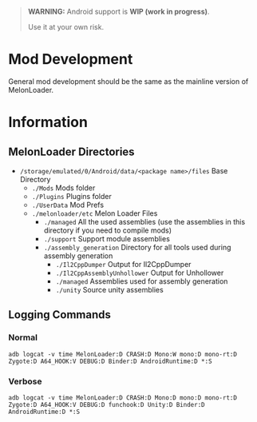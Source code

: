 ﻿> **WARNING:** Android support is **WIP (work in progress)**.
>
> Use it at your own risk.
# Mod Development
General mod development should be the same as the mainline version of MelonLoader.

# Information
## MelonLoader Directories
- `/storage/emulated/0/Android/data/<package name>/files` Base Directory
    - `./Mods` Mods folder
    - `./Plugins` Plugins folder
    - `./UserData` Mod Prefs
    - `./melonloader/etc` Melon Loader Files
        - `./managed` All the used assemblies (use the assemblies in this directory if you need to compile mods)
        - `./support` Support module assemblies
        - `./assembly_generation` Directory for all tools used during assembly generation
            - `./Il2CppDumper` Output for Il2CppDumper
            - `./Il2CppAssemblyUnhollower` Output for Unhollower
            - `./managed` Assemblies used for assembly generation
            - `./unity` Source unity assemblies

## Logging Commands
### Normal
```
adb logcat -v time MelonLoader:D CRASH:D Mono:W mono:D mono-rt:D Zygote:D A64_HOOK:V DEBUG:D Binder:D AndroidRuntime:D *:S
```
### Verbose
```
adb logcat -v time MelonLoader:D CRASH:D Mono:D mono:D mono-rt:D Zygote:D A64_HOOK:V DEBUG:D funchook:D Unity:D Binder:D AndroidRuntime:D *:S
```

[//]: # (## Bug Reporting)
[//]: # (Please report your ML Android bugs in [the dedicated discord server]&#40;https://discord.gg/trczJcx7kK&#41;. All bug reports are super helpful, and can be used to make ML Android more stable. )